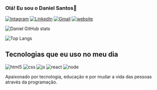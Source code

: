 
### Olá! Eu sou o Daniel Santos👋

[![Intagram](https://img.shields.io/badge/Instagram-E4405F?style=for-the-badge&logo=instagram&logoColor=white)](https://www.instagram.com/daniel12_san/)
[![LinkedIn](https://img.shields.io/badge/LinkedIn-0077B5?style=for-the-badge&logo=linkedin&logoColor=white)](https://www.linkedin.com/in/daniel-santos-developer/)
[![Gmail](https://img.shields.io/badge/Gmail-D14836?style=for-the-badge&logo=gmail&logoColor=white)](mailto:dsaraujo718@gmail.com)
[![website](https://img.shields.io/badge/website-685EA9?style=for-the-badge&logo=About.me&logoColor=white)](https://portfolio-eosin-theta-44.vercel.app/)


![Daniel GitHub stats](https://github-readme-stats.vercel.app/api?username=DanielSantosAraujo&show_icons=true&theme=dracula)

![Top Langs](https://github-readme-stats.vercel.app/api/top-langs/?username=DanielsantosAraujo&size_weight=0.5&count_weight=0.5)

## Tecnologias que eu uso no meu dia

<div style="Display: inline-block">
  <img align="center" alt="html5" src="https://img.shields.io/badge/HTML5-E34F26?style=for-the-badge&logo=html5&logoColor=white" />
   <img align="center" alt="css" src="https://img.shields.io/badge/CSS3-1572B6?style=for-the-badge&logo=css3&logoColor=white" />
   <img align="center" alt="js" src="https://img.shields.io/badge/JavaScript-323330?style=for-the-badge&logo=javascript&logoColor=F7DF1E" />
   <img align="center" alt="react" src="https://img.shields.io/badge/React-20232A?style=for-the-badge&logo=react&logoColor=61DAFB" />
  <img align="center" alt="node" src="https://img.shields.io/badge/Node.js-43853D?style=for-the-badge&logo=node.js&logoColor=white" />
</div><br>

Apaixonado por tecnologia, educação e por mudar a vida das pessoas através da programação.

## 
